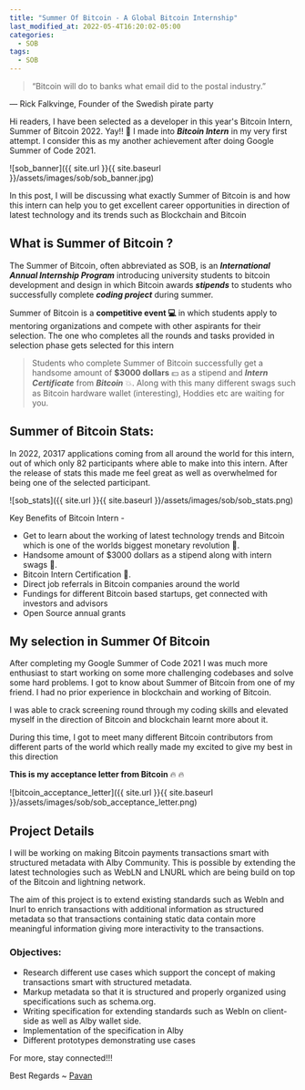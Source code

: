 ```yaml
---
title: "Summer Of Bitcoin - A Global Bitcoin Internship"
last_modified_at: 2022-05-4T16:20:02-05:00
categories:
  - SOB
tags:
  - SOB
---
```


> “Bitcoin will do to banks what email did to the postal industry.”

— Rick Falkvinge, Founder of the Swedish pirate party

Hi readers, I have been selected as a developer in this year's Bitcoin Intern, Summer of Bitcoin 2022. Yay!! :stars: I made into _**Bitcoin Intern**_ in my very first attempt. I consider this as my another achievement after doing Google Summer of Code 2021.
 
![sob_banner]({{ site.url }}{{ site.baseurl }}/assets/images/sob/sob_banner.jpg)
 
In this post, I will be discussing what exactly Summer of Bitcoin is and how this intern can help you to get excellent career opportunities in direction of latest technology and its trends such as Blockchain and Bitcoin

## What is Summer of Bitcoin ?
 
The Summer of Bitcoin, often abbreviated as SOB, is an _**International Annual Internship Program**_ introducing university students to bitcoin development and design in which Bitcoin awards _**stipends**_ to students who successfully complete _**coding project**_ during summer.
 
Summer of Bitcoin is a <b>competitive event :computer:</b> in which students apply to mentoring organizations and compete with other aspirants for their selection. The one who completes all the rounds and tasks provided in selection phase gets selected for this intern
 
>Students who complete Summer of Bitcoin successfully get a handsome amount of <b>$3000 dollars</b> :dollar: as a stipend and _**Intern Certificate**_ from _**Bitcoin**_ :boom:. Along with this many different swags such as Bitcoin hardware wallet (interesting), Hoddies etc are waiting for you.
 
## Summer of Bitcoin Stats:

In 2022, 20317 applications coming from all around the world for this intern, out of which only 82 participants where able to make into this intern. After the release of stats this made me feel great as well as overwhelmed for being one of the selected participant.

![sob_stats]({{ site.url }}{{ site.baseurl }}/assets/images/sob/sob_stats.png)
 
 Key Benefits of Bitcoin Intern -

* Get to learn about the working of latest technology trends and Bitcoin which is one of the worlds biggest monetary revolution :dizzy:.
* Handsome amount of $3000 dollars as a stipend along with intern swags 🤩.
* Bitcoin Intern Certification :stars:.
* Direct job referrals in Bitcoin companies around the world
* Fundings for different Bitcoin based startups, get connected with investors and advisors
* Open Source annual grants


## My selection in Summer Of Bitcoin
 
After completing my Google Summer of Code 2021 I was much more enthusiast to start working on some more challenging codebases and solve some hard problems. I got to know about Summer of Bitcoin from one of my friend. I had no prior experience in blockchain and working of Bitcoin.

I was able to crack screening round through my coding skills and elevated myself in the direction of Bitcoin and blockchain learnt more about it.

During this time, I got to meet many different Bitcoin contributors from different parts of the world which really made my excited to give my best in this direction
 
**This is my acceptance letter from Bitcoin** :fire: :fire:
 
![bitcoin_acceptance_letter]({{ site.url }}{{ site.baseurl }}/assets/images/sob/sob_acceptance_letter.png)
 
## Project Details

I will be working on making Bitcoin payments transactions smart with structured metadata with Alby Community. This is possible by extending the latest technologies such as WebLN and LNURL which are being build on top of the Bitcoin and lightning network.

The aim of this project is to extend existing standards such as Webln and lnurl to enrich transactions with additional information as structured metadata so that transactions containing static data contain more meaningful information giving more interactivity to the transactions.

 
### Objectives:
   
* Research different use cases which support the concept of making transactions smart with structured metadata.
* Markup metadata so that it is structured and properly organized using specifications such as schema.org.
* Writing specification for extending standards such as Webln on client-side as well as Alby wallet side.
* Implementation of the specification in Alby 
* Different prototypes demonstrating use cases

For more, stay connected!!!
 
Best Regards ~ [Pavan](https://github.com/pavanjoshi914)
